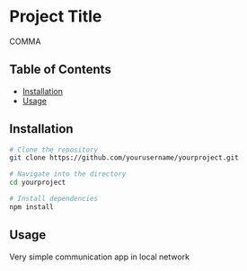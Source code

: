 # Project Title

COMMA

## Table of Contents

- [Installation](#installation)
- [Usage](#usage)

## Installation

```bash
# Clone the repository
git clone https://github.com/yourusername/yourproject.git

# Navigate into the directory
cd yourproject

# Install dependencies
npm install
```

## Usage

Very simple communication app in local network

